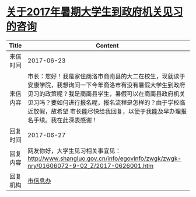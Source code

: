 # <a href="http://www.shangluo.gov.cn/zmhd/ldxxxx.jsp?urltype=leadermail.LeaderMailContentUrl&wbtreeid=1112&leadermailid=4215">关于2017年暑期大学生到政府机关见习的咨询</a>
| Title |                                                                       Content                                                                        |
|:-----:|------------------------------------------------------------------------------------------------------------------------------------------------------|
| 来信时间  | 2017-06-23                                                                                                                                           |
| 来信内容  | 市长：您好！我是家住商洛市商南县的大二在校生，现就读于安康学院，我想询问一下今年商洛市有没有暑假大学生到政府见习的政策呢？我是商南县学生，暑假可以在商南县政府机关见习吗？要如何进行报名呢，报名流程是怎样的？由于学校临近放假，故希望 市长能尽快给我回复，以便于我能及早办理报名手续。我在此深表感谢！ |
| 回复时间  | 2017-06-27                                                                                                                                           |
| 回复内容  | 网友你好，大学生见习相关事宜见：http://www.shangluo.gov.cn/info/egovinfo/zwgk/zwgk-nry/01606072-9-02_Z/2017-0626001.htm                                              |
| 回复机构  | <a href="../../category/agencies/市信息办.md">市信息办</a>                                                                                                   |